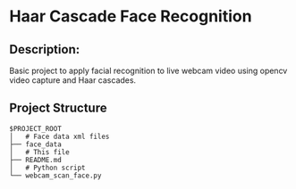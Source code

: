 # Haar Cascade Face Recognition

## Description:
Basic project to apply facial recognition to live webcam video using opencv video capture and Haar cascades.

## Project Structure
```
$PROJECT_ROOT
│   # Face data xml files
├── face_data
│   # This file
├── README.md
│   # Python script
└── webcam_scan_face.py
